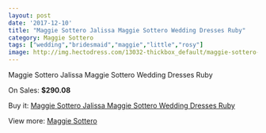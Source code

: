```yaml
---
layout: post
date: '2017-12-10'
title: "Maggie Sottero Jalissa Maggie Sottero Wedding Dresses Ruby"
category: Maggie Sottero
tags: ["wedding","bridesmaid","maggie","little","rosy"]
image: http://img.hectodress.com/13032-thickbox_default/maggie-sottero-jalissa-maggie-sottero-wedding-dresses-ruby.jpg
---
```

Maggie Sottero Jalissa Maggie Sottero Wedding Dresses Ruby

On Sales: **$290.08**
<a href="https://www.hectodress.com/maggie-sottero/6351-maggie-sottero-jalissa-maggie-sottero-wedding-dresses-ruby.html"><amp-img layout="responsive" width="600" height="600" src="//img.hectodress.com/13032-thickbox_default/maggie-sottero-jalissa-maggie-sottero-wedding-dresses-ruby.jpg" alt="Maggie Sottero Jalissa Maggie Sottero Wedding Dresses Ruby 0" /></a>
<a href="https://www.hectodress.com/maggie-sottero/6351-maggie-sottero-jalissa-maggie-sottero-wedding-dresses-ruby.html"><amp-img layout="responsive" width="600" height="600" src="//img.hectodress.com/13034-thickbox_default/maggie-sottero-jalissa-maggie-sottero-wedding-dresses-ruby.jpg" alt="Maggie Sottero Jalissa Maggie Sottero Wedding Dresses Ruby 1" /></a>
<a href="https://www.hectodress.com/maggie-sottero/6351-maggie-sottero-jalissa-maggie-sottero-wedding-dresses-ruby.html"><amp-img layout="responsive" width="600" height="600" src="//img.hectodress.com/13033-thickbox_default/maggie-sottero-jalissa-maggie-sottero-wedding-dresses-ruby.jpg" alt="Maggie Sottero Jalissa Maggie Sottero Wedding Dresses Ruby 2" /></a>

Buy it: [Maggie Sottero Jalissa Maggie Sottero Wedding Dresses Ruby](https://www.hectodress.com/maggie-sottero/6351-maggie-sottero-jalissa-maggie-sottero-wedding-dresses-ruby.html "Maggie Sottero Jalissa Maggie Sottero Wedding Dresses Ruby")

View more: [Maggie Sottero](https://www.hectodress.com/109-maggie-sottero "Maggie Sottero")
